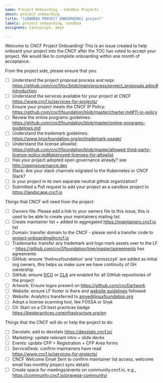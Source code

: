 ```yaml
---
name: Project Onboarding - Sandbox Projects
about: project onboarding
title: "[SANDBOX PROJECT ONBOARDING] project"
labels: project onboarding, sandbox
assignees: caniszczyk, amye

---
```


Welcome to CNCF Project Onboarding!
This is an issue created to help onboard your project into the CNCF after the TOC has voted to accept your project. 
We would like to complete onboarding within one month of acceptance. 

From the project side, please ensure that you:
- [ ] Understand the project proposal process and reqs: https://github.com/cncf/toc/blob/main/process/project_proposals.adoc#introduction
- [ ] Understand the services available for your project at CNCF https://www.cncf.io/services-for-projects/
- [ ] Ensure your project meets the CNCF IP Policy: https://github.com/cncf/foundation/blob/master/charter.md#11-ip-policy
- [ ] Review the online programs guidelines: https://github.com/cncf/foundation/blob/master/online-programs-guidelines.md
- [ ] Understand the trademark guidelines: https://www.linuxfoundation.org/en/trademark-usage/ 
- [ ] Understand the license allowlist: https://github.com/cncf/foundation/blob/master/allowed-third-party-license-policy.md#approved-licenses-for-allowlist
- [ ] Has your project adopted open governance already? see http://opengovernance.dev
- [ ] Slack: Are your slack channels migrated to the Kubernetes or CNCF Slack? 
- [ ] Is your project in its own separate neutral github organization? 
- [ ] Submitted a Pull request to add your project as a sandbox project to https://landscape.cncf.io

Things that CNCF will need from the project: 
- [ ] Owners file: Please add a link to your owners file to this issue, this is used to be able to create your maintainers mailing list. 
- [ ] Create maintainer list + added to aggregated https://maintainers.cncf.io list
- [ ] Domain: transfer domain to the CNCF - please send a transfer code to project-onboarding@cncf.io
- [ ] Trademarks: transfer any trademark and logo mark assets over to the LF - https://github.com/cncf/foundation/tree/master/agreements has agreements
- [ ] GitHub: ensure 'thelinuxfoundation' and 'caniszczyk' are added as initial org owners, this helps us make sure we have continuity of GH ownership
- [ ] GitHub: ensure [DCO](https://github.com/apps/dco) or [CLA](https://github.com/cncf/cla) are enabled for all GitHub repositories of the project
- [ ] Artwork: Ensure logos present on https://github.com/cncf/artwork
- [ ] Website: ensure LF footer is there and [website guidelines](https://github.com/cncf/foundation/blob/master/copyright-notices.md#copyright-notices) followed
- [ ] Website: Analytics transferred to amye@linuxfoundation.org
- [ ] Adopt a license scanning tool, like FOSSA or Snyk
- [ ] CII: Start on a CII best practices badge https://bestpractices.coreinfrastructure.org/en

Things that the CNCF will do or help the project to do: 
- [ ] Devstats: add to devstats https://devstats.cncf.io/
- [ ] Marketing: update relevant intro + slide decks
- [ ] Events: update CFP + Registration + CFP Area forms
- [ ] ServiceDesk: confirm maintainers have read https://www.cncf.io/services-for-projects/
- [ ] CNCF Welcome Email Sent to confirm maintainer list access, welcome email has monthly project sync details
- [ ] Create space for meetings/events on community.cncf.io, e.g., https://community.cncf.io/pravega-community/
